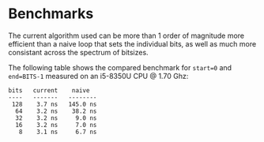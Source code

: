 # Benchmarks
The current algorithm used can be more than 1 order of magnitude more
efficient than a naive loop that sets the individual bits, as well as
much more consistant across the spectrum of bitsizes.

The following table shows the compared benchmark for `start=0`
and `end=BITS-1` measured on an i5-8350U CPU @ 1.70 Ghz:
```table
bits   current    naive
----   -------   --------
 128    3.7 ns   145.0 ns
  64    3.2 ns    38.2 ns
  32    3.2 ns     9.0 ns
  16    3.2 ns     7.0 ns
   8    3.1 ns     6.7 ns
```
